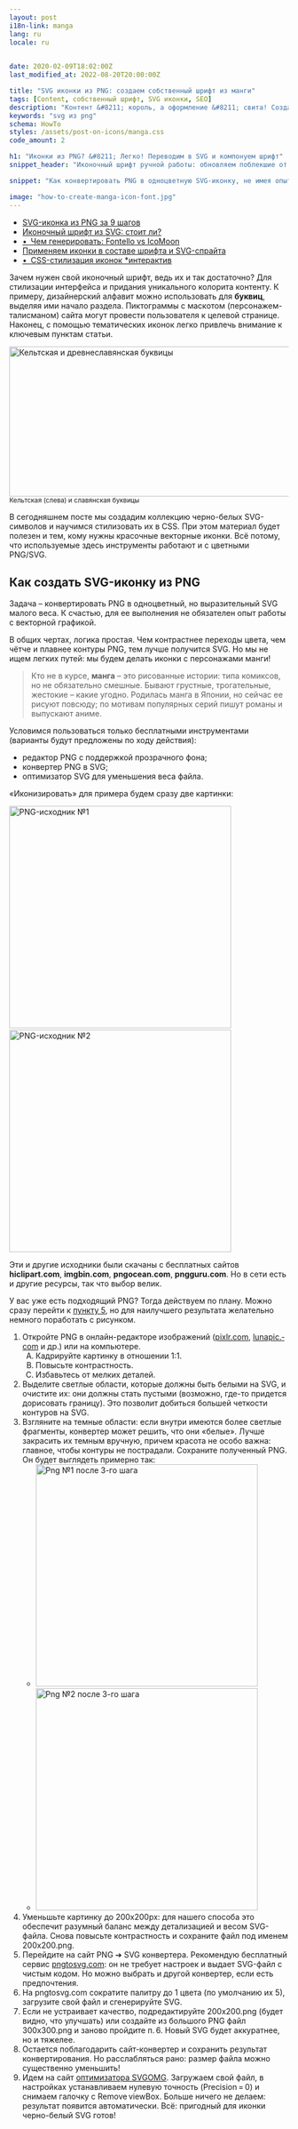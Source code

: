 ```yaml
---
layout: post
i18n-link: manga
lang: ru
locale: ru 

 
date: 2020-02-09T18:02:00Z
last_modified_at: 2022-08-20T20:00:00Z

title: "SVG иконки из PNG: создаем собственный шрифт из манги"
tags: [Content, собственный шрифт, SVG иконки, SEO]
description: "Контент &#8211; король, а оформление &#8211; свита! Создаем SVG-иконки из PNG и применяем CSS-эффекты ✔ Статьи с кастомными иконками убедительнее простыни текста!"
keywords: "svg из png"
schema: HowTo 
styles: /assets/post-on-icons/manga.css
code_amount: 2

h1: "Иконки из PNG? &#8211; Легко! Переводим в SVG и компонуем шрифт"
snippet_header: "Иконочный шрифт ручной работы: обновляем поблекшие от времени статьи"

snippet: "Как конвертировать PNG в одноцветную SVG-иконку, не имея опыта работы с векторной графикой. Как собрать из иконок веб-шрифт и использовать его при оформлении текстов."

image: "how-to-create-manga-icon-font.jpg"
---
```

<ul class="toc">
  <li><a href="#1">SVG-иконка из PNG за 9 шагов</a></li>
  <li><a href="#2">Иконочный шрифт из SVG: стоит ли?</a></li>
  <li><a href="#2.1">&bullet;&ensp;Чем генерировать: Fontello vs IcoMoon</a></li>
  <li><a href="#3">Применяем иконки в составе шрифта и SVG-спрайта</a></li>
  <li><a href="#3.1">&bullet;&ensp;CSS-стилизация иконок&nbsp;<span class="red">&#42;интерактив</span></a></li>
</ul>
<div>
<p>Зачем нужен свой иконочный шрифт, ведь их и так достаточно? Для стилизации интерфейса и придания уникаль&#173;ного колорита контенту. К примеру, дизай&#173;нерский алфавит можно исполь&#173;зовать для <b>буквиц</b>, выделяя ими начало раздела. Пиктограммы с маскотом (персонажем-талисманом) сайта могут провести пользователя к целевой странице. Наконец, с помощью темати&#173;ческих иконок легко привлечь внимание к ключевым пунктам статьи.</p>
<p class="txt-center"><img src="/images/posts/celtic-and-slavic-initial-letters.jpg" alt="Кельтская и древнеславянская буквицы" loading="lazy" width="510" height="270"><br>
<small>Кельтская (слева) и славянская буквицы</small></p>
<p></p> 
<p>В сегодняшнем посте мы создадим коллек&#173;цию черно-белых SVG-символов и научимся стили&#173;зовать их в CSS. При этом материал будет полезен и тем, кому нужны красочные векторные иконки. Всё потому, что исполь&#173;зуемые здесь инструменты работают и с цветными PNG/SVG.</p>
</div>
<div>
<h2 id="1" itemprop="name">Как создать SVG-иконку из PNG</h2>
<meta itemprop="image" content="{{site.url}}/assets/post-on-icons/result-thumbnail.svg" />
<p itemprop="description">Задача &#8211; конвертировать PNG в одно&#173;цвет&#173;ный, но выразительный SVG малого веса. К счастью, для ее выпол&#173;нения не обя&#173;за&#173;телен опыт работы с векторной графикой.</p>
<p>В общих чертах, логика простая. Чем контра&#173;стнее переходы цвета, чем чётче и плавнее контуры PNG, тем лучше получится SVG. Но мы не ищем легких путей: мы будем делать иконки с персонажами манги!</p>
<blockquote>Кто не в курсе, <b>манга</b> – это рисованные истории: типа комиксов, но не обяза&#173;тельно смешные. Бывают грустные, трога&#173;тельные, жестокие – какие угодно. Роди&#173;лась манга в Японии, но сейчас ее рисуют повсюду; по мотивам популярных серий пишут романы и выпускают аниме.</blockquote>
<p>Условимся пользоваться только <span class="under">бесплат&#173;ными инст&#173;рументами</span> (варианты будут пред&#173;ложены по ходу действия):</p>
<ul>
	<li><span itemprop="tool" itemtype="http://schema.org/HowToTool" itemscope><span itemprop="name">редактор PNG</span></span> с поддержкой прозрачного фона;</li>
	<li><span itemprop="tool" itemtype="http://schema.org/HowToTool" itemscope><span itemprop="name">конвертер PNG в SVG</span></span>;</li>
	<li><span itemprop="tool" itemtype="http://schema.org/HowToTool" itemscope><span itemprop="name">оптимизатор SVG</span></span> для уменьшения веса файла.</li>
</ul>
<p>&#171;Иконизировать&#187; для примера будем сразу две картинки:</p>
<p class="txt-center"><img loading="lazy" src="/images/posts/before_1.png" alt="PNG-исходник №1" width="400" height="400"> &thinsp; <img loading="lazy" src="/images/posts/before_2.png" alt="PNG-исходник №2" width="400" height="400"></p>
<p>Эти и другие исходники были скачаны с бесплатных сайтов <b>hiclipart.com</b>, <b>imgbin.com</b>, <b>pngocean.com</b>, <b>pngguru.com</b>. Но в сети есть и другие ресурсы, так что выбор велик.</p>
<p>У вас уже есть <span itemprop="supply" itemtype="http://schema.org/HowToSupply" itemscope><span itemprop="name">подходящий PNG</span></span>? Тогда дей&#173;ствуем по плану. Можно сразу перейти к <a href="#p_5">пункту&nbsp;5</a>, но для наилучшего результата желательно немного пора&#173;ботать с рисунком.</p>
<ol class="emphasis">
  <li itemprop="step" itemscope itemtype="http://schema.org/HowToStep"><span itemprop="text">Откройте PNG в онлайн-редакторе изо&#173;бражений (<a href="https://pixlr.com/editor/">pixlr.com</a>, <a href="https://www.lunapic.com/editor/">lunapic.&#173;com</a> и др.) или на компьютере.</span>
    <ol type="A">
      <li><span>Кадрируйте картинку в отношении 1:1.</span></li>
      <li><span>Повысьте контрастность.</span></li>
      <li><span>Избавьтесь от мелких деталей.</span></li>
    </ol>
    <meta itemprop="name" content="Подготовка и кадрирование PNG" />
  </li>
  <li itemprop="step" itemscope itemtype="http://schema.org/HowToStep"><span itemprop="text">Выделите светлые области, которые дол&#173;жны быть белыми на SVG, и очистите их: они должны стать пустыми (возможно, где-то придется дори&#173;совать границу). Это поз&#173;волит добиться большей четкости конту&#173;ров на SVG.</span>
    <meta itemprop="name" content="Обработка светлых участков" />
  </li>
  <li itemprop="step" itemscope itemtype="http://schema.org/HowToStep"><span itemprop="text">Взгляните на темные области: если внутри имеются более светлые фрагменты, конвертер может решить, что они «белые». Лучше закрасить их темным вручную, причем красота не особо важна: главное, чтобы контуры не пострадали. Сохраните полученный PNG. Он будет выглядеть при&#173;мерно так:</span>
    <ul class="nobullets oneline txt-center"><li><img loading="lazy" src="/images/posts/after-the-3rd-step_1.jpg" alt="Png №1 после 3-го шага" width="400" height="400"> &thinsp; </li><li><img loading="lazy" src="/images/posts/after-the-3rd-step_2.jpg" alt="Png №2 после 3-го шага" width="400" height="400"></li></ul>
    <meta itemprop="name" content="Проверка темных участков" />
  </li>
  <li itemprop="step" itemscope itemtype="http://schema.org/HowToStep"><span itemprop="text">Уменьшьте картинку до 200x200px: для нашего способа это обеспечит разумный баланс между детализацией и весом SVG-файла. Снова повысьте контрастность и сохраните файл <span class="u">под именем 200x200</span>.png.</span>
    <meta itemprop="name" content="Ресайз PNG для конвертации" />
  </li>
  <li itemprop="step" itemscope itemtype="http://schema.org/HowToStep"><span itemprop="text" id="p_5">Перейдите на сайт PNG &#10132; SVG конвер&#173;тера. Рекомендую бесплатный сервис <a href="https://www.pngtosvg.com">pngtosvg.&#173;com</a>: он не требует настроек и выдает SVG-файл с чистым кодом. Но мож&#173;но выбрать и другой конвертер, если есть предпочтения.</span>
    <meta itemprop="name" content="Выбор конвертера PNG в SVG" />
    <meta itemprop="url" content="{{site.url}}{{page.url}}#p_5" />
  </li>
  <li itemprop="step" itemscope itemtype="http://schema.org/HowToStep"><span itemprop="text">На pngtosvg.com сократите палитру до 1 цвета (по умолчанию их 5), загрузите свой файл и сгенерируйте SVG.</span>
    <meta itemprop="name" content="Настройка конвертера" />
  </li>
  <li itemprop="step" itemscope itemtype="http://schema.org/HowToStep"><span itemprop="text">Если не устраивает качество, подредак&#173;тируйте 200x200.png (будет видно, что улуч&#173;шать) или соз&#173;дайте из большого PNG файл 300x300.png и заново пройдите п.&#8201;6. Новый SVG будет аккуратнее, но и тяжелее.</span>
    <meta itemprop="name" content="Что делать, если качество не устраивает" />
  </li>
  <li itemprop="step" itemscope itemtype="http://schema.org/HowToStep"><span itemprop="text">Остается поблагодарить сайт-конвертер и сохра&#173;нить результат конверти&#173;рования. Но расслаб&#173;ляться рано: размер файла мож&#173;но существенно уменьшить!</span>
    <meta itemprop="name" content="Финальная конвертация PNG" />
  </li>
  <li itemprop="step" itemscope itemtype="http://schema.org/HowToStep"><span itemprop="text">Идем на сайт <a href="https://jakearchibald.github.io/svgomg/">оптимизатора SVGOMG</a>. Загружаем свой файл, в настройках устана&#173;вливаем нулевую точность (Precision&thinsp;=&thinsp;0) и снимаем галочку с Remove&thinsp;viewBox. Боль&#173;ше ничего не делаем: резуль&#173;тат появится авто&#173;мати&#173;чески. Всё: пригодный для иконки черно-белый SVG готов!</span>
    <ul class="nobullets oneline txt-center">
      <li><svg width="210" height="210" role="img" aria-label="Результат после 9 шагов: иконка с кошкой"><use xlink:href="/assets/post-on-icons/manga.svg#icon-cat2"/></svg> &emsp; </li> 
      <li><svg width="210" height="210" role="img" aria-label="SVG весом менее 3 кб: лицо мальчика"><use xlink:href="/assets/post-on-icons/manga.svg#icon-hero1"/></svg></li>
    </ul>
    <meta itemprop="name" content="Оптимизация полученного SVG" />
  </li>
</ol>
<p>Вот что у нас получилось: вес файлов <span class="under">– 2,05&thinsp;КБ и 2,75&thinsp;КБ </span>(будет еще меньше, если вклю&#173;чить GZIP-сжатие для SVG). До оптимизации было 7,6&thinsp;КБ и 10,3&thinsp;КБ, то есть оба файла похудели <span class="under">примерно в 3.7 раза</span>!</p>
<p>А вот <a href="/assets/post-on-icons/improper_1.svg" rel="nofollow">что вышло бы</a>, если бы мы скон&#173;вертировали котофея в SVG без подготовки и не обработали бы результат: лишние 20&thinsp;КБ + очевидная непригод&#173;ность к использова&#173;нию. Исходник с мальчиком контра&#173;стнее, поэтому и SVG из него <a href="/assets/post-on-icons/improper_2.svg" rel="nofollow">получился бы</a> более отчет&#173;ливым, но тоже перегруженным деталями.</p>
</div>
<div>
<h2 id="2">Веб-шрифт из SVG иконок: соби&#173;раем, взвешиваем За и Против</h2>
<p>У меня готовы 11 манга-иконок в формате SVG: <a href="https://github.com/do-your-own-seo/icons">вот они</a>. Почему бы не собрать из них люби&#173;тельский веб-шрифт? К слову, в ком&#173;ментах поощряются ссыл&#173;ки на другие кол&#173;лекции SVG в бесплатном доступе.</p> 
<blockquote>Шрифт – не единственный вариант испо&#173;льзова&#173;ния иконок: SVG можно подклю&#173;чить из файла или &#171;вшить&#187; в код HTML. Допустимо также применять <a href="#3">SVG-спрайты</a>. То есть способов много, но каждый имеет недостатки.</blockquote>
<p>Что можно сказать в защиту веб-шрифта?</p>
<ul class="featured plus">
  <li>Не засоряет разметку. Чтобы внутри &lt;span&gt; появилась иконка, достаточно присвоить тегу нужный класс.</li>
  <li>Легко дополнить самодельными SVG, к при&#173;меру, Font Awesome и сгенерировать расширен&#173;ный шрифт.</li>
  <li>К иконкам применимы те же CSS-эффек&#173;ты, что к окружающему тексту (тень, гради&#173;ент цвета и пр.).</li>
</ul>
<p>Что против?</p>
<ul class="featured minus">
<li>Загрузка веб-шрифта может снижать произ&#173;во&#173;дительность сайта и задерживать вывод текста.</li>
<li>Иконочные шрифты не отображаются в браузере Opera Mini (встречается реже, чем на 2% устройств).</li>
</ul>
<p>Однако в нашем случае главный недостаток не так страшен. Кастомный шрифт будет разме&#173;щен на том же серве&#173;ре, что и весь сайт: тогда браузеру клиента не придется допол&#173;нительно устанавливать соеди&#173;нение с CDN. К тому же более&#160;80% браузеров <a href="https://caniuse.com/#search=preload">поддержи&#173;вают preload</a> – пред&#173;загрузку кешируемых ресурсов, в том числе шрифтов.</p>
<p>Итак, если для организации иконок выбран шрифт, продол&#173;жаем. В ином случае <a href="#3">прыгаем через раздел</a>.</p>
<h3 id="2.1">Генераторы шрифтов в работе: IcoMoon App против Fontello</h3>
<p>Вот два простых в применении, но почти магических приложения для генерации шри&#173;фтов: <b><a href="https://icomoon.io/app/">IcoMoon</a></b> и <b><a href="http://fontello.com">Fontello</a></b>.</p>
<table class="txt-center"><caption><small><em>Таблица-сравнение генераторов веб-шрифтов Fontello и IcoMoon App</em></small></caption>
   <tr><th><img src="/assets/post-on-icons/icomoon-logo.jpg" alt="IcoMoon App logo" loading="lazy" width="133" height="48"></th><th><img src="/assets/post-on-icons/fontello-logo.jpg" alt="Fontello logo" loading="lazy" width="81" height="48"></th></tr>
  <tbody>
    <tr><td>Платная и бесплатная версии</td><td>Бесплатный, Open source</td></tr>
    <tr><td colspan="2">Для скачивания шрифта не нужна регистрация</td></tr>
    <tr><td colspan="2">Можно комбинировать готовые иконки и собственные SVG в одном шрифте</td></tr>
    <tr><td>Базовое редакти&#173;рование иконок</td><td>------</td></tr>
    <tr><td>------</td><td>Иногда &#171;не видит&#187; SVG, пока не обратишь path <b>:(</b></td></tr>
    <tr><td>------</td><td>API для разработчиков</td></tr>
    <tr><td>Возможность ска&#173;чать иконки в PNG</td><td>------</td></tr>
    <tr><td>WOFF2 только в платной версии</td><td>Поддержка WOFF2</td></tr>
  </tbody>
</table>
<p>А вот ссылки на оригинальные руководства по созданию шрифтов: <a href="https://icomoon.io/#docs/importing">IcoMoon docs</a> и <a href="https://github.com/fontello/fontello/wiki/How-to-create-my-own-font">Fontello wiki</a> (оба на англ.). Я намечу лишь основные этапы для тех, кто не намерен углубляться в детали.</p>
<ol start="10" class="emphasis">
  <li><span>Выбираем приложение и заходим на сайт. Присматриваемся к готовым бесплат&#173;ным иконкам: возможно, какие-то из них приго&#173;дятся. Выделяем нужные.</span></li>
  <li><span><strong class="u">Для Fontello</strong>: перетаскиваем SVG-файлы в &#171;приемник&#187; в разделе  <em>Custom Icons</em>. <strong class="u">Для IcoMoon</strong>: на панели навигации находим кнопку <em>Import Icons</em> и загружаем SVG. Выделяем новые иконки.</span></li>
  <li><span><strong class="u">Для Fontello</strong>: слева от кнопки <em>Download</em> вводим название шрифта и проверяем на&#173;стройки. Если иконки должны заменить буквы или другие стан&#173;дартные символы, во вкладке <em>Customize Codes</em> ука&#173;зываем нужные кодовые позиции (U-codepoint). <strong class="u">Для Ico&#173;Moon</strong>: нажав на карандаш в верх&#173;ней панели, оказы&#173;ваемся в окне редактора иконок. Наиг&#173;рав&#173;шись, жмем <em>Generate Font</em> и запол&#173;няем <em>Pre&#173;ferences</em>. Если нужно, меняем codepoints.</span>
    <ul class="nobullets txt-center"><li><img loading="lazy" src="/images/posts/navbars.jpg" alt="Панели навигации приложений" width="758" height="183"></li><li><small>&#171;Шапка&#187; приложений Fontello (вверху) и IcoMoon</small></li></ul>
  </li>
  <li><span>Если все устраивает, жмем <em>Download</em>. В архиве будет папка со шрифтами (.eot, .svg, .ttf, .woff + .<span class="u">woff2 у Fontello</span>), JSON с инфор&#173;мацией о выде&#173;ленных иконках, CSS-файлы и demo.html с приме&#173;рами использования.</span>
  <ul class="nobullets txt-center"><li><img loading="lazy" src="/images/posts/icomoon-vs-fontello.jpg" alt="Содержимое архивов, генерируемых fontello и icomoon" width="410" height="280"></li><li><small>Разница в весе шрифтов, сгенерированных Fontello и IcoMoon: .eot и .ttf меньше у IcoMoon, .svg – у Fontello</small></li></ul>
  </li>
  <li><span>Предпочтительный формат шрифта для совре&#173;менных браузеров ­– .woff2. Если вы восполь&#173;зовались бес&#173;платной версией Ico&#173;Moon, придется поискать WOFF &#10132; WOFF2 конвертер. <a href="https://everythingfonts.com/woff-to-woff2">Вот этот</a> – работа&#173;ет. Сохраняем .woff2 в папку с другими фор&#173;матами и все, шрифт можно подклю&#173;чать!</span></li>
</ol>
<p>Оба шрифта выложены на GitHub, архивы можно скачать по ссылкам <b><a class="red" href="https://github.com/do-your-own-seo/icons/archive/manga-font-icomoon.zip">icomoon-Manga</a></b> и <b><a class="red" href="https://github.com/do-your-own-seo/icons/archive/manga-font-fontello.zip">fontello-Manga</a></b>.</p>
</div>
<div>
<h2 id="3">HTML + CSS для иконок из SVG-спрайтов и веб-шрифтов</h2>
<p>Пришло время продемонстрировать упомя&#173;нутые манга-иконки. Они собраны в <strong>спрайте</strong> – едином SVG-файле в тегах <code>&lt;symbol&#8201;id="icon-name"&#8201;viewBox="_"&gt;&lt;/symbol&gt;</code>, а на странице выве&#173;дены как</p>
{%- highlight html -%}<svg><use xlink:href="/assets/post-on-icons/manga.svg#icon-name"/></svg>{% endhighlight %}
<div id="svgs" class="iconset flex-wrap flex-center" data-size="52" title="Увеличить/Уменьшить" role="img" aria-label="Иконки с котами и персонажами манги">
  <b class="arrow hidden">&#10237;</b>
  <div class="box"><svg><use xlink:href="/assets/post-on-icons/manga.svg#icon-cat1"/></svg><div class="txt-center hidden"><code>icon-cat1</code></div></div>
  <div class="box"><svg><use xlink:href="/assets/post-on-icons/manga.svg#icon-cat2"/></svg><div class="txt-center hidden">icon-cat2</div></div>
  <div class="box"><svg><use xlink:href="/assets/post-on-icons/manga.svg#icon-cat3"/></svg><div class="txt-center hidden">icon-cat3</div></div>
  <div class="box"><svg><use xlink:href="/assets/post-on-icons/manga.svg#icon-cat4"/></svg><div class="txt-center hidden">icon-cat4</div></div>
  <div class="box"><svg><use xlink:href="/assets/post-on-icons/manga.svg#icon-hero1"/></svg><div class="txt-center hidden">icon-hero1</div></div>
  <div class="box"><svg><use xlink:href="/assets/post-on-icons/manga.svg#icon-hero2"/></svg><div class="txt-center hidden">icon-hero2</div></div>
  <div class="box"><svg><use xlink:href="/assets/post-on-icons/manga.svg#icon-hero3"/></svg><div class="txt-center hidden">icon-hero3</div></div>
  <div class="box"><svg><use xlink:href="/assets/post-on-icons/manga.svg#icon-hero4"/></svg><div class="txt-center hidden">icon-hero4</div></div>
  <div class="box"><svg><use xlink:href="/assets/post-on-icons/manga.svg#icon-hero5"/></svg><div class="txt-center hidden">icon-hero5</div></div>
  <div class="box"><svg><use xlink:href="/assets/post-on-icons/manga.svg#icon-hero6"/></svg><div class="txt-center hidden">icon-hero6</div></div>
  <div class="box"><svg><use xlink:href="/assets/post-on-icons/manga.svg#icon-hero7"/></svg><div class="txt-center hidden">icon-hero7</div></div>
  <b class="arrow hidden">&#10238;</b>
</div>
<p>Пусть это не самый кроссбраузерный способ (см. <a href="https://caniuse.com/#feat=mdn-svg_elements_use_external_uri" rel="nofollow">browser support</a>), зато не раздут объем документа. Впрочем, если картинки нужны для единственной статьи и их не слишком много, содер&#173;жимое спрайта можно вклю&#173;чить в тело &lt;html&gt;. Тогда ссылки на отдельные иконки сократятся до <code>&lt;svg&gt;&lt;use&thinsp;xlink:href=&#173;"#icon-name"/&gt;&lt;/svg&gt;</code>.</p>
<p class="danger"><b>NB!</b> Не могу ручаться, что сайты, с которых взяты PNG, щепетильны в отношении авторских прав. Если правооб&#173;ладатель картинки узнает ее в одном из SVG и будет против его распро&#173;странения, вот <a href="https://contact.do/44CB" rel="nofollow">форма для обращений</a>.</p>
<p>Следом стоило бы вывести те же иконки как элементы web-шрифта, но мне жаль нагру&#173;жать страницу. Пусть моде&#173;лью послужит иконочный шрифт, который использу&#173;ется на сайте: по его примеру легко подклю&#173;чить манга-шрифт.</p>
<div class="iconset flex-wrap flex-center" role="img" aria-label="Иконки стандартного веб-шрифта">
  <i class="icon icon-pencil"></i><i class="icon icon-menu"></i><i class="icon icon-question"></i><i class="icon icon-envelop"></i><i class="icon icon-attachment"></i><i class="icon icon-bubbles4"></i><i class="icon icon-mobile"></i><i class="icon icon-rss"></i><i class="icon icon-twitter"></i><i class="icon icon-github"></i><i class="icon icon-facebook"></i>
</div>
<p>Каждый элемент здесь представляет собой <code>&lt;i&nbsp;class="icon icon-name"/&gt;&lt;i&gt;</code>, для кото&#173;рого в стилях прописано:</p>
{%- highlight CSS -%} {%- raw -%}
@font-face {font-family:"fontName"; src:url(__) format(__)}
.icon {font-family:"fontName"; font-style:normal}
.icon-name::before {content:"__"} /* Hex for Unicode */{% endraw %}{% endhighlight %}
<p>Из списка классов <code>&lt;i&nbsp;class=".."/&gt;&lt;i&gt;</code> при желании можно удалить icon: тогда CSS-селектор <code>.icon</code>&thinsp; заменится на</p>
<p class="txt-center"><code>[class^="icon-"],[class*=" icon-"]</code>.</p> 
<blockquote>Поскольку иконки не содержат текста, нужно позаботиться об адекватном их <strong>прочтении скрин&#173;ридерами</strong>.</blockquote>
<p>Если значок имеет смысло&#173;вую нагрузку, придется снабдить его ролью (role) и описа&#173;нием (aria-label). Декоратив&#173;ные иконки доста&#173;точно скрыть от ассис&#173;тивных уст&#173;ройств посредством атрибута aria-hidden.</p> {% highlight html %}
<svg role="img" aria-label="Описание">...</svg>
<i class="icon-name" role="button" aria-label="Действие"></i>
<i class="icon-name" aria-hidden="true"></i>{% endhighlight %}
<p>Если же новый шрифт – это просто алфавит, кото&#173;рый используется для буквиц, то <code>.icon</code> в CSS стоит заменить селектором 
<code>p:first-of-type::first-letter</code> (загла&#173;вная буква перво&#173;го абзаца раздела). Значение <code>::before</code>&thinsp; при этом задавать не нужно.</p>
<h3 id="3.1" class="red">Стилизация иконок: применяем CSS-эффекты</h3>
<p>Для редактирования можно выбрать любую из иконок manga: для этого введите ее имя вместо <code>icon-cat</code>. Картинка будет преобра&#173;жаться при изме&#173;нении CSS-свойств.</p>
<div class="flex-wrap flex-center">
  <div class="box enlarged"><svg id="example-icon" role="img" aria-label = "Иконка для применения CSS-эффектов"><use xlink:href="/assets/post-on-icons/manga.svg#icon-cat3"/></svg></div>
  <div class="editor">
    <div id="palette" class="flex-wrap flex-center">
      <div>
        <div class="option" data-color="#c62828"></div>
        <div class="option" data-color="#8c0032"></div>
        <div class="option" data-color="#8e24bb"></div>
        <div class="option" data-color="#5b068c"></div>
        <div class="option" data-color="#1d2788"></div>
        <div class="option" data-color="#2979ff"></div>
        <div class="option" data-color="#00838f"></div>
        <div class="option" data-color="#04805b"></div>
        <div class="option" data-color="#368026"></div>
        <div class="option" data-color="#7cad43"></div>
        <div class="option" data-color="#f5bc11"></div>
        <div class="option" data-color="#de730e"></div>
        <div class="option" data-color="#e24d1e"></div>
        <div class="option" data-color="#a05a16"></div>
        <div class="option" data-color="#795548"></div>
        <div class="option" data-color="#a26b6b"></div>
        <div id="hide-palette" class="red"><b title="Скрыть палитру" class="option">Close</b><b class="option hidden">Palette</b></div>
      </div>
      <div class="option"><label>Цвет тени <input type="text" value="rgba(0,0,0,.3)" name="shadowColor"></label></div>
    </div>
    <div class="flex-wrap flex-center">
      <input type="text" value="icon-cat3" class="txt-center" id="select-icon" title="Icon">
      <div id="flip">
        <label class="switch"> <input type="checkbox" title="Flip"> <span class="slider"></span> </label>
      </div>
      <div>
        <label>Размер иконки <input type="range" id="size-slider" name="size" min="50" max="200" value="200"></label>
      </div>
    </div>
    <div>
      <label for="shadow-1" class="txt-center">&nbsp;Тень:&nbsp; смещение по X,&nbsp; смещение по Y,&nbsp; радиус размытия</label>
      <div class="flex-wrap flex-center">
        <input type="range" id="shadow-1" value="0" step="0.5" min="-10" max="10" class="shadow-slider" title="X">
        <input type="range" id="shadow-2" value="0" step="0.5" min="-10" max="10" class="shadow-slider" title="Y">
        <input type="range" id="shadow-3" value="0" min="0" max="10" class="shadow-slider" title="Blur">
      </div>
    </div>
  </div>
</div>
<p>При редактировании в текстовых областях ниже будет обнов&#173;ляться CSS-код.</p>
<div class="flex-wrap flex-center">
<div class="css"><label for="svg-info">CSS для отдельной SVG иконки</label>
<textarea wrap="hard" cols="36" spellcheck="false" id="svg-info">.icon-cat3 {
  fill: #272822;
  width: 200px; height: 200px;
}</textarea>
</div>
<div class="css"><label for="icon-info">CSS для символа шрифта</label>
<textarea wrap="hard" cols="36" spellcheck="false" id="icon-info">.icon-cat3 {
  color: #272822;
  font-size: 200px;
}</textarea>
</div>
</div>
<p>Идея онлайн-декоратора иконок не нова: похожий функционал впервые встретился мне <a href="https://css-tricks.com/examples/IconFont/">на CSS Tricks</a>. В отличие от предшест&#173;венника, здешний декоратор применяет стили к SVG и работает без JQuery. Заме&#173;ченные баги поста&#173;раюсь исправить, так что не колеблясь перечисляйте их в комментах.</p>
<p>Надеюсь, что-то из сказанного читателю приго&#173;дится. Буду рада встрече на других страницах!</p>
</div>
<script src="/assets/post-on-icons/iconDecorator.min.js" defer></script>